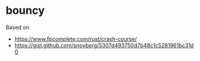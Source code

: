# bouncy

Based on
* https://www.fpcomplete.com/rust/crash-course/
* https://gist.github.com/snoyberg/5307d493750d7b48c1c5281961bc31d0
